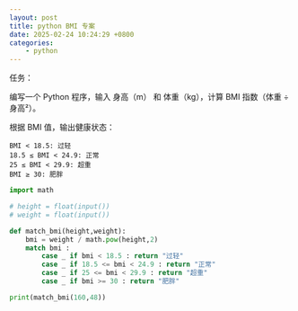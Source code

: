 ```yaml
---
layout: post
title: python BMI 专案
date: 2025-02-24 10:24:29 +0800
categories:
    - python
---
```



任务：

编写一个 Python 程序，输入 身高（m） 和 体重（kg），计算 BMI 指数（体重 ÷ 身高²）。

根据 BMI 值，输出健康状态：

```
BMI < 18.5: 过轻
18.5 ≤ BMI < 24.9: 正常
25 ≤ BMI < 29.9: 超重
BMI ≥ 30: 肥胖
```

```py
import math 

# height = float(input())
# weight = float(input())

def match_bmi(height,weight):
    bmi = weight / math.pow(height,2)
    match bmi :
        case _ if bmi < 18.5 : return "过轻"
        case _ if 18.5 <= bmi < 24.9 : return "正常"
        case _ if 25 <= bmi < 29.9 : return "超重"
        case _ if bmi >= 30 : return "肥胖"

print(match_bmi(160,48))
```
